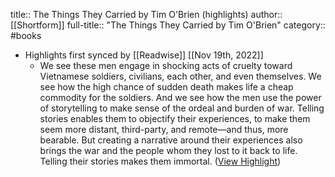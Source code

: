 title:: The Things They Carried by Tim O'Brien (highlights)
author:: [[Shortform]]
full-title:: "The Things They Carried by Tim O'Brien"
category:: #books

- Highlights first synced by [[Readwise]] [[Nov 19th, 2022]]
	- We see these men engage in shocking acts of cruelty toward Vietnamese soldiers, civilians, each other, and even themselves. We see how the high chance of sudden death makes life a cheap commodity for the soldiers. And we see how the men use the power of storytelling to make sense of the ordeal and burden of war. Telling stories enables them to objectify their experiences, to make them seem more distant, third-party, and remote—and thus, more bearable. But creating a narrative around their experiences also brings the war and the people whom they lost to it back to life. Telling their stories makes them immortal. ([View Highlight](https://www.shortform.com/app/highlights/e0dbb054-b388-4bea-84d0-24caf93a4e13))